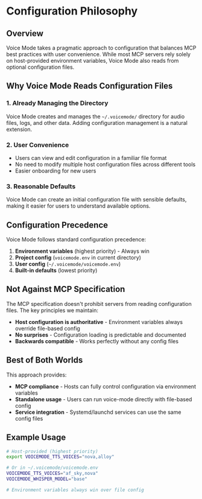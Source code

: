 # Configuration Philosophy

## Overview

Voice Mode takes a pragmatic approach to configuration that balances MCP best practices with user convenience. While most MCP servers rely solely on host-provided environment variables, Voice Mode also reads from optional configuration files.

## Why Voice Mode Reads Configuration Files

### 1. **Already Managing the Directory**
Voice Mode creates and manages the `~/.voicemode/` directory for audio files, logs, and other data. Adding configuration management is a natural extension.

### 2. **User Convenience**
- Users can view and edit configuration in a familiar file format
- No need to modify multiple host configuration files across different tools
- Easier onboarding for new users

### 3. **Reasonable Defaults**
Voice Mode can create an initial configuration file with sensible defaults, making it easier for users to understand available options.

## Configuration Precedence

Voice Mode follows standard configuration precedence:

1. **Environment variables** (highest priority) - Always win
2. **Project config** (`voicemode.env` in current directory)
3. **User config** (`~/.voicemode/voicemode.env`)
4. **Built-in defaults** (lowest priority)

## Not Against MCP Specification

The MCP specification doesn't prohibit servers from reading configuration files. The key principles we maintain:

- **Host configuration is authoritative** - Environment variables always override file-based config
- **No surprises** - Configuration loading is predictable and documented
- **Backwards compatible** - Works perfectly without any config files

## Best of Both Worlds

This approach provides:
- **MCP compliance** - Hosts can fully control configuration via environment variables
- **Standalone usage** - Users can run voice-mode directly with file-based config
- **Service integration** - Systemd/launchd services can use the same config files

## Example Usage

```bash
# Host-provided (highest priority)
export VOICEMODE_TTS_VOICES="nova,alloy"

# Or in ~/.voicemode/voicemode.env
VOICEMODE_TTS_VOICES="af_sky,nova"
VOICEMODE_WHISPER_MODEL="base"

# Environment variables always win over file config
```